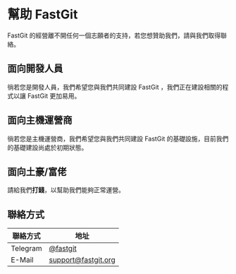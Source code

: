 # 幫助 FastGit

FastGit 的經營離不開任何一個志願者的支持，若您想贊助我們，請與我們取得聯絡。

## 面向開發人員

徜若您是開發人員，我們希望您與我們共同建設 FastGit ，我們正在建設相關的程式以讓 FastGit 更加易用。

## 面向主機運營商

徜若您是主機運營商，我們希望您與我們共同建設 FastGit 的基礎設施，目前我們的基礎建設尚處於初期狀態。

## 面向土豪/富佬

請給我們**打錢**，以幫助我們能夠正常運營。

## 聯絡方式

| 聯絡方式 | 地址 |
| ------- | ---- |
| Telegram | [@fastgit](https://t.me/fastgit) |
| E-Mail | [support@fastgit.org](mailto:support@fastgit.org) |
